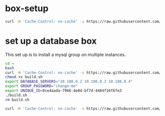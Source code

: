 # box-setup

```bash
curl -H 'Cache-Control: no-cache' -s https://raw.githubusercontent.com/wspecs/box-setup/master/build.sh | sudo -E bash
```

# set up a database box

This set up is to install a mysql group on multiple instances.

```bash
cd ~
bash
curl -H 'Cache-Control: no-cache' -s https://raw.githubusercontent.com/wspecs/box-setup/master/database.sh -o build.sh
chmod +x build.sh
export DATABASE_SERVERS="10.108.0.2 10.108.0.3 10.108.0.4"
export GROUP_PASSWORD="change-me"
export UNIQUE_ID=0ce4aada-7966-4e0d-bf7d-4484f16f6fe3
./build.sh
rm build.sh
```

```bash
curl -H 'Cache-Control: no-cache' -s https://raw.githubusercontent.com/wspecs/box-database/v0.0.5/start_first_node.sh | sudo -E bash
```

